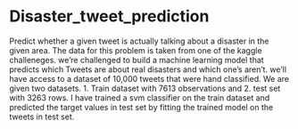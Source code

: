 # Disaster_tweet_prediction
Predict whether a given tweet is actually talking about a disaster in the given area. 
The data for this problem is taken from one of the kaggle challeneges. we’re challenged to build a machine learning model that predicts which Tweets are about real disasters and which one’s aren’t. we’ll have access to a dataset of 10,000 tweets that were hand classified.
We are given two datasets. 1. Train dataset with 7613 observations and 2. test set with 3263 rows.
I have trained a svm classifier on the train dataset and predicted the target values in test set by fitting the trained model on the tweets in test set. 
